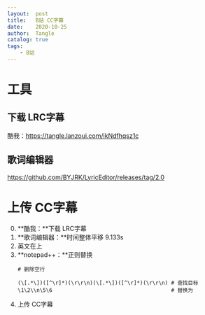 ```yaml
---
layout:  post
title:   B站 CC字幕
date:    2020-10-25
author:  Tangle
catalog: true
tags:
    - B站
---
```


# 工具

## 下载 LRC字幕

酷我：<https://tangle.lanzoui.com/ikNdfhqsz1c>

## 歌词编辑器

<https://github.com/BYJRK/LyricEditor/releases/tag/2.0>

# 上传 CC字幕

0. **酷我：**下载 LRC字幕
0. **歌词编辑器：**时间整体平移 9.133s
0. 英文在上
0. **notepad++：**正则替换
    ```
    # 删除空行
    
    (\[.*\])([^\r]*)(\r\r\n)(\[.*\])([^\r]*)(\r\r\n) # 查找目标
    \1\2\\n\5\6                                      # 替换为
    ```
0. 上传 CC字幕
